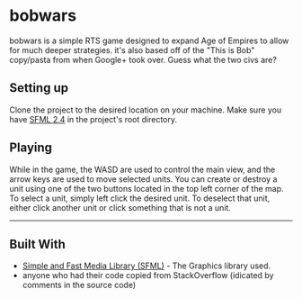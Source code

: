 # bobwars
bobwars is a simple RTS game designed to expand Age of Empires to allow for much deeper strategies.
it's also based off of the "This is Bob" copy/pasta from when Google+ took over. Guess what the two civs are?

## Setting up
Clone the project to the desired location on your machine.
Make sure you have [SFML 2.4](http://www.sfml-dev.org/download/sfml/2.4.2/) in the project's root directory.

## Playing
While in the game, the WASD are used to control the main view, and the arrow keys are used to move selected units. You can create or destroy a unit using one of the two buttons located in the top left corner of the map. To select a unit, simply left click the desired unit. To deselect that unit, either click another unit or click something that is not a unit. 

---

## Built With
* [Simple and Fast Media Library (SFML)](http://www.sfml-dev.org) - The Graphics library used.
* anyone who had their code copied from StackOverflow (idicated by comments in the source code)
